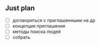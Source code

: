 ## Just plan
- [ ] договориться с приглашенными на др
- [ ] концепция приглашения
- [ ] методы поиска людей
- [ ] собрать
